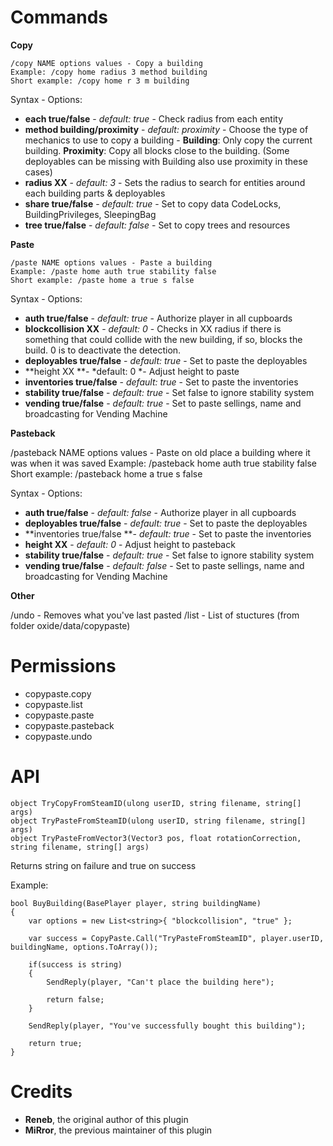# Commands
**Copy**

```
/copy NAME options values - Copy a building
Example: /copy home radius 3 method building
Short example: /copy home r 3 m building
```

Syntax - Options:

* **each true/false** - *default: true* - Check radius from each entity
* **method building/proximity** - *default: proximity* - Choose the type of mechanics to use to copy a building - **Building**: Only copy the current building. **Proximity**: Copy all blocks close to the building. (Some deployables can be missing with Building also use proximity in these cases)
* **radius XX** - *default: 3* - Sets the radius to search for entities around each building parts & deployables
* **share true/false** - *default: true* - Set to copy data CodeLocks, BuildingPrivileges, SleepingBag
* **tree true/false** - *default: false* - Set to copy trees and resources


**Paste**

```
/paste NAME options values - Paste a building
Example: /paste home auth true stability false
Short example: /paste home a true s false
```

Syntax - Options:

* **auth true/false** - *default: true* - Authorize player in all cupboards
* **blockcollision XX** - *default: 0* - Checks in XX radius if there is something that could collide with the new building, if so, blocks the build. 0 is to deactivate the detection.
* **deployables true/false** - *default: true* - Set to paste the deployables
* **height XX **- *default: 0 *- Adjust height to paste
* **inventories true/false** - *default: true* - Set to paste the inventories
* **stability true/false** - *default: true* - Set false to ignore stability system
* **vending true/false** - *default: true* - Set to paste sellings, name and broadcasting for Vending Machine

**Pasteback**

/pasteback NAME options values - Paste on old place a building where it was when it was saved
Example: /pasteback home auth true stability false
Short example: /pasteback home a true s false

Syntax - Options:

* **auth true/false** - *default: false* - Authorize player in all cupboards
* **deployables true/false** - *default: true* - Set to paste the deployables
* **inventories true/false **- *default: true* - Set to paste the inventories
* **height XX** - *default: 0* - Adjust height to pasteback
* **stability true/false** - *default: true* - Set false to ignore stability system
* **vending true/false** - *default: false* - Set to paste sellings, name and broadcasting for Vending Machine

**Other**

/undo - Removes what you've last pasted
/list - List of stuctures (from folder oxide/data/copypaste)

# Permissions

* copypaste.copy
* copypaste.list
* copypaste.paste
* copypaste.pasteback
* copypaste.undo

# API
```
object TryCopyFromSteamID(ulong userID, string filename, string[] args)
object TryPasteFromSteamID(ulong userID, string filename, string[] args)
object TryPasteFromVector3(Vector3 pos, float rotationCorrection, string filename, string[] args)
```

Returns string on failure and true on success

Example:
```
bool BuyBuilding(BasePlayer player, string buildingName)
{
    var options = new List<string>{ "blockcollision", "true" };

    var success = CopyPaste.Call("TryPasteFromSteamID", player.userID, buildingName, options.ToArray());

    if(success is string)
    {
        SendReply(player, "Can't place the building here");

        return false;
    }

    SendReply(player, "You've successfully bought this building");

    return true;
}
```

# Credits
* **Reneb**, the original author of this plugin
* **MiRror**, the previous maintainer of this plugin
